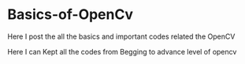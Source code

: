 # Basics-of-OpenCv
Here I post the all the basics and important codes related the OpenCV

Here I can Kept all the codes from Begging to advance level of opencv  
